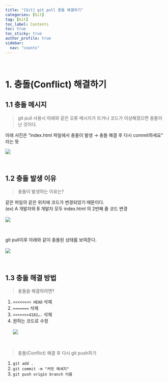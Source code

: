 ```yaml
---
title: "[Git] git pull 충돌 해결하기"
categories: [Git]
tag: [Git]
toc_label: Contents
toc: true
toc_sticky: true
author_profile: true
sidebar:
  nav: "counts"
---
```


<br>

# 1. 충돌(Conflict) 해결하기

## 1.1 충돌 메시지

> git pull 사용시 아래와 같은 오류 메시지가 뜨거나 코드가 이상해졌으면 충돌이 난 것이다.

아래 사진은 “index.html 파일에서 충돌이 발생 → 충돌 해결 후 다시 commit하세요” 라는 뜻

![](https://velog.velcdn.com/images/sieunpark/post/14d63449-43a8-4c8b-8f2a-cda9eb669183/image.png)

<br>

## 1.2 충돌 발생 이유

> 충돌이 발생하는 이유는?

같은 파일의 같은 위치에 코드가 변경되었기 때문이다.<br>
(ex) A 개발자와 B 개발자 모두 index.html 의 2번째 줄 코드 변경<br><br>
![](https://velog.velcdn.com/images/sieunpark/post/c798deca-42d7-48e4-8f75-c6fd029c338e/image.png)

<br>

git pull이후 아래와 같이 충돌된 상태를 보여준다.<br><br>
![](https://velog.velcdn.com/images/sieunpark/post/19c80c9c-9591-4792-996d-f4ba56323c2d/image.png)

<br>

## 1.3 충돌 해결 방법

> 충돌을 해결하려면?

1. `<<<<<<<< HEAD` 삭제
2. `=======` 삭제
3. `>>>>>>>4182….` 삭제
4. 원하는 코드로 수정<br><br>
   ![](https://velog.velcdn.com/images/sieunpark/post/fd8f3054-fdd5-4ee5-b34d-4d2d445f7946/image.png)

<br>

> 충돌(Conflict) 해결 후 다시 git push하기

1. `git add .`
2. `git commit -m "커밋 메세지"`
3. `git push origin branch 이름`

<br>
